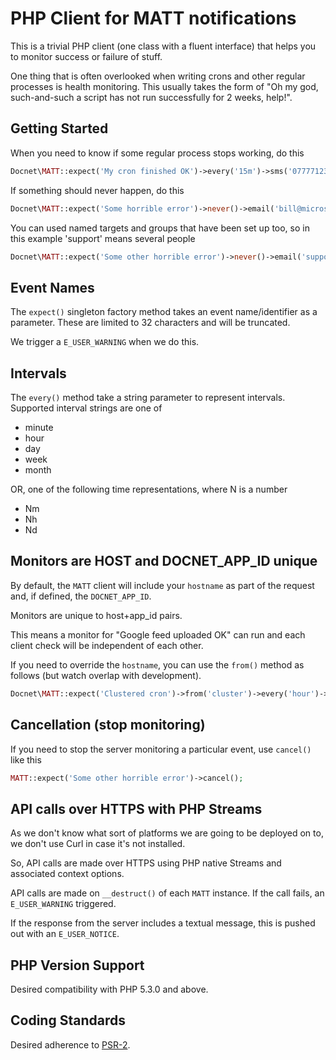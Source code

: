 # PHP Client for MATT notifications #

This is a trivial PHP client (one class with a fluent interface) that helps you to monitor success or failure of stuff.

One thing that is often overlooked when writing crons and other regular processes is health monitoring.  This usually takes the form of "Oh my god, such-and-such a script has not run successfully for 2 weeks, help!".

## Getting Started ##

When you need to know if some regular process stops working, do this

```php
Docnet\MATT::expect('My cron finished OK')->every('15m')->sms('07777123456');
```

If something should never happen, do this

```php
Docnet\MATT::expect('Some horrible error')->never()->email('bill@microsoft.com');
```

You can used named targets and groups that have been set up too, so in this example 'support' means several people

```php
Docnet\MATT::expect('Some other horrible error')->never()->email('support');
```

## Event Names ##

The `expect()` singleton factory method takes an event name/identifier as a parameter.  These are limited to 32 characters and will be truncated.

We trigger a `E_USER_WARNING` when we do this.

## Intervals ##

The `every()` method take a string parameter to represent intervals. Supported interval strings are one of

- minute
- hour
- day
- week
- month

OR, one of the following time representations, where N is a number

- Nm
- Nh
- Nd

## Monitors are HOST and DOCNET_APP_ID unique ##

By default, the `MATT` client will include your `hostname` as part of the request and, if defined, the `DOCNET_APP_ID`.

Monitors are unique to host+app_id pairs.

This means a monitor for "Google feed uploaded OK" can run and each client check will be independent of each other.

If you need to override the `hostname`, you can use the `from()` method as follows (but watch overlap with development).

```php
Docnet\MATT::expect('Clustered cron')->from('cluster')->every('hour')->email('support');
```

## Cancellation (stop monitoring) ##

If you need to stop the server monitoring a particular event, use `cancel()` like this

```php
MATT::expect('Some other horrible error')->cancel();
```

## API calls over HTTPS with PHP Streams ##

As we don't know what sort of platforms we are going to be deployed on to, we don't use Curl in case it's not installed.

So, API calls are made over HTTPS using PHP native Streams and associated context options.

API calls are made on `__destruct()` of each `MATT` instance. If the call fails, an `E_USER_WARNING` triggered.

If the response from the server includes a textual message, this is pushed out with an `E_USER_NOTICE`.

## PHP Version Support ##

Desired compatibility with PHP 5.3.0 and above.

## Coding Standards ##

Desired adherence to [PSR-2](https://github.com/php-fig/fig-standards/blob/master/accepted/PSR-2-coding-style-guide.md).
